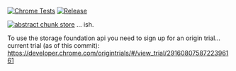 [![Chrome Tests](https://github.com/ftreesmilo/storage-foundation-chunk-store/actions/workflows/chrome-tests.yml/badge.svg)](https://github.com/ftreesmilo/storage-foundation-chunk-store/actions/workflows/chrome-tests.yml)
[![Release](https://github.com/ftreesmilo/storage-foundation-chunk-store/actions/workflows/release.yml/badge.svg)](https://github.com/ftreesmilo/storage-foundation-chunk-store/actions/workflows/release.yml)

[![abstract chunk store](https://cdn.rawgit.com/mafintosh/abstract-chunk-store/master/badge.svg)](https://github.com/mafintosh/abstract-chunk-store)
... ish.

To use the storage foundation api you need to sign up for an origin trial...
current trial (as of this commit): https://developer.chrome.com/origintrials/#/view_trial/2916080758722396161
